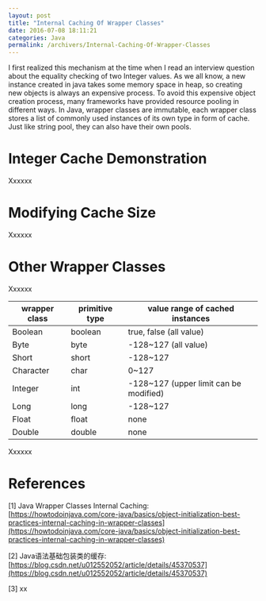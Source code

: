```yaml
---
layout: post
title: "Internal Caching Of Wrapper Classes"
date: 2016-07-08 18:11:21
categories: Java
permalink: /archivers/Internal-Caching-Of-Wrapper-Classes
---
```


I first realized this mechanism at the time when I read an interview question about the equality checking of two Integer values. As we all know, a new instance created in java takes some memory space in heap, so creating new objects is always an expensive process. To avoid this expensive object creation process, many frameworks have provided resource pooling in different ways. In Java, wrapper classes are immutable, each wrapper class stores a list of commonly used instances of its own type in form of cache. Just like string pool, they can also have their own pools.

<!--more-->

# Integer Cache Demonstration

Xxxxxx

# Modifying Cache Size

Xxxxxx

# Other Wrapper Classes

Xxxxxx

| wrapper class | primitive type | value range of cached instances        |
| ------------- | -------------- | -------------------------------------- |
| Boolean       | boolean        | true, false (all value)                |
| Byte          | byte           | -128~127 (all value)                   |
| Short         | short          | -128~127                               |
| Character     | char           | 0~127                                  |
| Integer       | int            | -128~127 (upper limit can be modified) |
| Long          | long           | -128~127                               |
| Float         | float          | none                                   |
| Double        | double         | none                                   |



Xxxxxx

# References

[1] Java Wrapper Classes Internal Caching: [https://howtodoinjava.com/core-java/basics/object-initialization-best-practices-internal-caching-in-wrapper-classes](https://howtodoinjava.com/core-java/basics/object-initialization-best-practices-internal-caching-in-wrapper-classes)

[2] Java语法基础包装类的缓存: [https://blog.csdn.net/u012552052/article/details/45370537](https://blog.csdn.net/u012552052/article/details/45370537)

[3] xx




